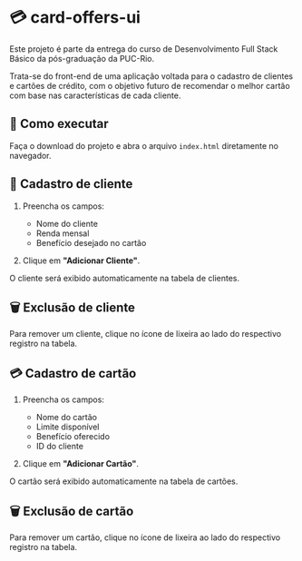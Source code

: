 # 💳 card-offers-ui

Este projeto é parte da entrega do curso de Desenvolvimento Full Stack Básico da pós-graduação da PUC-Rio.

Trata-se do front-end de uma aplicação voltada para o cadastro de clientes e cartões de crédito, com o objetivo futuro de recomendar o melhor cartão com base nas características de cada cliente.

## 🚀 Como executar

Faça o download do projeto e abra o arquivo `index.html` diretamente no navegador.

## 👤 Cadastro de cliente

1. Preencha os campos:
   - Nome do cliente
   - Renda mensal
   - Benefício desejado no cartão

2. Clique em **"Adicionar Cliente"**.

O cliente será exibido automaticamente na tabela de clientes.

## 🗑️ Exclusão de cliente

Para remover um cliente, clique no ícone de lixeira ao lado do respectivo registro na tabela.

## 💳 Cadastro de cartão

1. Preencha os campos:
   - Nome do cartão
   - Limite disponível
   - Benefício oferecido
   - ID do cliente

2. Clique em **"Adicionar Cartão"**.

O cartão será exibido automaticamente na tabela de cartões.

## 🗑️ Exclusão de cartão

Para remover um cartão, clique no ícone de lixeira ao lado do respectivo registro na tabela.